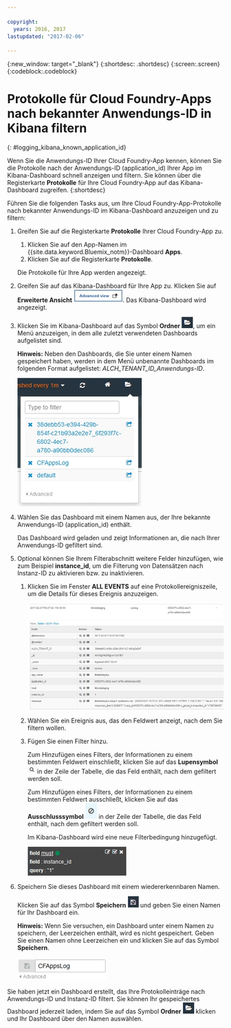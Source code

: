 ```yaml
---

copyright:
  years: 2016, 2017
lastupdated: "2017-02-06"

---
```


<!-- Common attributes used in the template are defined as follows: -->
{:new_window: target="_blank"}
{:shortdesc: .shortdesc}
{:screen:.screen}
{:codeblock:.codeblock}


# Protokolle für Cloud Foundry-Apps nach bekannter Anwendungs-ID in Kibana filtern
<!-- for example, Uploading your data -->
{: #logging_kibana_known_application_id}
<!-- Provide an appropriate ID above -->

<!-- The short description section should include a sentence describing why this task is needed. For search engine optimization, include the service long name and "Bluemix". For example: -->

Wenn Sie die Anwendungs-ID Ihrer Cloud Foundry-App kennen, können Sie die Protokolle nach der Anwendungs-ID (application_id) Ihrer App im Kibana-Dashboard schnell anzeigen und filtern. Sie können über die Registerkarte **Protokolle** für Ihre Cloud Foundry-App auf das Kibana-Dashboard zugreifen.
{:shortdesc}

<!-- Include a sentence to briefly introduce the steps/subtopics. Example: -->
Führen Sie die folgenden Tasks aus, um Ihre Cloud Foundry-App-Protokolle nach bekannter Anwendungs-ID im Kibana-Dashboard anzuzeigen und zu filtern:

1. Greifen Sie auf die Registerkarte **Protokolle** Ihrer Cloud Foundry-App zu. 

    1. Klicken Sie auf den App-Namen im {{site.data.keyword.Bluemix_notm}}-Dashboard **Apps**.
    2. Klicken Sie auf die Registerkarte **Protokolle**. 
    
    Die Protokolle für Ihre App werden angezeigt.

2. Greifen Sie auf das Kibana-Dashboard für Ihre App zu. Klicken Sie auf **Erweiterte Ansicht** ![Link für erweiterte Ansicht](images/logging_advanced_view.jpg). Das Kibana-Dashboard wird angezeigt.

3. Klicken Sie im Kibana-Dashboard auf das Symbol **Ordner** ![Ordnersymbol](images/logging_folder.jpg), um ein Menü anzuzeigen, in dem alle zuletzt verwendeten Dashboards aufgelistet sind. 

    **Hinweis:** Neben den Dashboards, die Sie unter einem Namen gespeichert haben, werden in dem Menü unbenannte Dashboards im folgenden Format aufgelistet: *ALCH_TENANT_ID_Anwendungs-ID*. 

    ![Liste der Dashboards](images/logging_list_of_dashboards.jpg)

4. Wählen Sie das Dashboard mit einem Namen aus, der Ihre bekannte Anwendungs-ID (application_id) enthält. 

    Das Dashboard wird geladen und zeigt Informationen an, die nach Ihrer Anwendungs-ID gefiltert sind.

5. Optional können Sie Ihrem Filterabschnitt weitere Felder hinzufügen, wie zum Beispiel **instance_id**, um die Filterung von Datensätzen nach Instanz-ID zu aktivieren bzw. zu inaktivieren. 
  
    1. Klicken Sie im Fenster **ALL EVENTS** auf eine Protokollereigniszeile, um die Details für dieses Ereignis anzuzeigen.  
	
        ![Fenster 'All Events' mit Details für ein ausgewähltes Protokollereignis](images/logging_selected_log_event.jpg)
	
    2. Wählen Sie ein Ereignis aus, das den Feldwert anzeigt, nach dem Sie filtern wollen.
	
    3. Fügen Sie einen Filter hinzu.
    
        Zum Hinzufügen eines Filters, der Informationen zu einem bestimmten Feldwert einschließt, klicken Sie auf das **Lupensymbol** ![Lupensymbol](images/logging_magnifying_glass.jpg) in der Zeile der Tabelle, die das Feld enthält, nach dem gefiltert werden soll. 
	
        Zum Hinzufügen eines Filters, der Informationen zu einem bestimmten Feldwert ausschließt, klicken Sie auf das **Ausschlusssymbol** ![Ausschlusssymbol](images/logging_exclusion_icon.png) in der Zeile der Tabelle, die das Feld enthält, nach dem gefiltert werden soll.  

        Im Kibana-Dashboard wird eine neue Filterbedingung hinzugefügt.
	
	    ![Filterbedingung für das Feld 'instance_id'](images/logging_instance_id_filter.jpg)
	
6. Speichern Sie dieses Dashboard mit einem wiedererkennbaren Namen. 

    Klicken Sie auf das Symbol **Speichern** ![Symbol für Speichern](images/logging_save.jpg) und geben Sie einen Namen für Ihr Dashboard ein. 

    **Hinweis:** Wenn Sie versuchen, ein Dashboard unter einem Namen zu speichern, der Leerzeichen enthält, wird es nicht gespeichert. Geben Sie einen Namen ohne Leerzeichen ein und klicken Sie auf das Symbol **Speichern**.

    ![Name zum Speichern des Dashboards](images/logging_save_dashboard.jpg)


Sie haben jetzt ein Dashboard erstellt, das Ihre Protokolleinträge nach Anwendungs-ID und Instanz-ID filtert. Sie können Ihr gespeichertes Dashboard jederzeit laden, indem Sie auf das Symbol **Ordner** ![Ordnersymbol](images/logging_folder.jpg) klicken und Ihr Dashboard über den Namen auswählen.
